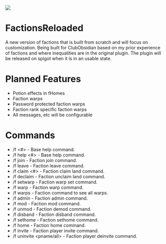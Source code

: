 <img src="http://i.imgur.com/M1Ylpdd.png"></img>

# FactionsReloaded
A new version of factions that is built from scratch and will focus on customization.
Being built for ClubObsidian based on my prior experience of factions and where inequalities are in the original plugin.
The plugin will be released on spigot when it is in an usable state.

# Planned Features
- Potion effects in fHomes
- Faction warps
- Password protected faction warps
- Faction rank specific faction warps
- All messages, etc will be configurable

# Commands

- /f <#> - Base help command.
- /f help <#> - Base help command.
- /f join <faction> - Faction join command.
- /f leave - Faction leave command.
- /f claim <#> - Faction claim land command.
- /f declaim <all> - Faction unclaim land command.
- /f setwarp <warp name> <password> - Faction warp set command.
- /f warp <warp name> <password> - Faction warp command.
- /f warps - Faction command to see all warps.
- /f admin <pname> - Faction admin command.
- /f mod <pname> - Faction mod command.
- /f unmod <pname> - Faction demod command.
- /f disband <fname> - Faction disband command.
- /f sethome - Faction sethome command.
- /f home - Faction home command.
- /f invite <pname> - Faction player invite command.
- /f uninvite <pname/all> - Faction player deinvite command.
